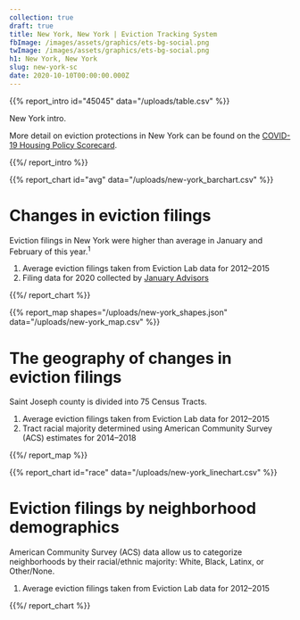 ```yaml
---
collection: true
draft: true
title: New York, New York | Eviction Tracking System
fbImage: /images/assets/graphics/ets-bg-social.png
twImage: /images/assets/graphics/ets-bg-social.png
h1: New York, New York
slug: new-york-sc
date: 2020-10-10T00:00:00.000Z
---
```


{{% report_intro id="45045" data="/uploads/table.csv" %}}

New York intro.

More detail on eviction protections in New York can be found on the [COVID-19 Housing Policy Scorecard](https://evictionlab.org/covid-policy-scorecard/ny/).

{{%/ report_intro %}}

{{% report_chart id="avg" data="/uploads/new-york_barchart.csv" %}}

# Changes in eviction filings

Eviction filings in New York were higher than average in January and February of this year.<sup>1</sup>

1. Average eviction filings taken from Eviction Lab data for 2012–2015
2. Filing data for 2020 collected by [January Advisors](https://www.januaryadvisors.com/)

{{%/ report_chart %}}

{{% report_map shapes="/uploads/new-york_shapes.json" data="/uploads/new-york_map.csv" %}}

# The geography of changes in eviction filings

Saint Joseph county is divided into 75 Census Tracts.

1. Average eviction filings taken from Eviction Lab data for 2012–2015
2. Tract racial majority determined using American Community Survey (ACS) estimates for 2014–2018

{{%/ report_map %}}

{{% report_chart id="race" data="/uploads/new-york_linechart.csv" %}}

# Eviction filings by neighborhood demographics

American Community Survey (ACS) data allow us to categorize neighborhoods by their racial/ethnic majority: White, Black, Latinx, or Other/None.

1. Average eviction filings taken from Eviction Lab data for 2012–2015

{{%/ report_chart %}}
